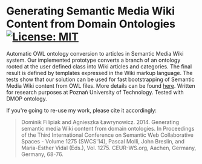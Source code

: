 Generating Semantic Media Wiki Content from Domain Ontologies [![License: MIT](https://img.shields.io/badge/License-MIT-yellow.svg)](https://opensource.org/licenses/MIT)
========

Automatic OWL ontology conversion to articles in Semantic Media Wiki system. Our implemented prototype converts a branch of an ontology rooted at the user defined class into Wiki articles and categories. The final result is defined by templates expressed in the Wiki markup language. The tests show that our solution can be used for fast bootstrapping of Semantic Media Wiki content from OWL files. More details can be found [here](http://ceur-ws.org/Vol-1275/swcs2014_submission_5.pdf). Written for research purposes at Poznań University of Technology. Tested with DMOP ontology.

If you're going to re-use my work, please cite it accordingly:
> Dominik Filipiak and Agnieszka Ławrynowicz. 2014. Generating semantic media Wiki content from domain ontologies. In Proceedings of the Third International Conference on Semantic Web Collaborative Spaces - Volume 1275 (SWCS'14), Pascal Molli, John Breslin, and Maria-Esther Vidal (Eds.), Vol. 1275. CEUR-WS.org, Aachen, Germany, Germany, 68-76.
